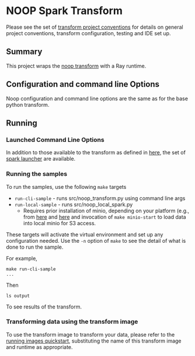 # NOOP Spark Transform 
Please see the set of
[transform project conventions](../../../README.md#transform-project-conventions)
for details on general project conventions, transform configuration,
testing and IDE set up.

## Summary
This project wraps the [noop transform](../python) with a Ray runtime.

## Configuration and command line Options

Noop configuration and command line options are the same as for the base python transform.

## Running

### Launched Command Line Options
In addition to those available to the transform as defined in [here](../python/README.md),
the set of
[spark launcher](../../../../data-processing-lib/doc/spark-launcher-options.md) are available.

### Running the samples
To run the samples, use the following `make` targets

* `run-cli-sample` - runs src/noop_transform.py using command line args
* `run-local-sample` - runs src/noop_local_spark.py
    * Requires prior installation of minio, depending on your platform (e.g., from [here](https://min.io/docs/minio/macos/index.html)
     and [here](https://min.io/docs/minio/linux/index.html) 
     and invocation of `make minio-start` to load data into local minio for S3 access.

These targets will activate the virtual environment and set up any configuration needed.
Use the `-n` option of `make` to see the detail of what is done to run the sample.

For example,
```shell
make run-cli-sample
...
```
Then
```shell
ls output
```
To see results of the transform.


### Transforming data using the transform image

To use the transform image to transform your data, please refer to the 
[running images quickstart](../../../../doc/quick-start/run-transform-image.md),
substituting the name of this transform image and runtime as appropriate.
